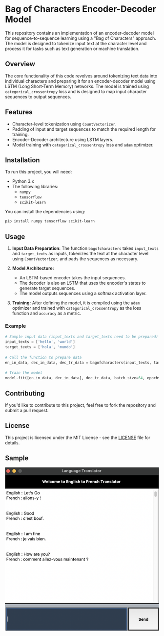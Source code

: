 
# Bag of Characters Encoder-Decoder Model

This repository contains an implementation of an encoder-decoder model for sequence-to-sequence learning using a "Bag of Characters" approach. The model is designed to tokenize input text at the character level and process it for tasks such as text generation or machine translation.

## Overview

The core functionality of this code revolves around tokenizing text data into individual characters and preparing it for an encoder-decoder model using LSTM (Long Short-Term Memory) networks. The model is trained using `categorical_crossentropy` loss and is designed to map input character sequences to output sequences.

## Features

- Character-level tokenization using `CountVectorizer`.
- Padding of input and target sequences to match the required length for training.
- Encoder-Decoder architecture using LSTM layers.
- Model training with `categorical_crossentropy` loss and `adam` optimizer.

## Installation

To run this project, you will need:

- Python 3.x
- The following libraries:
  - `numpy`
  - `tensorflow`
  - `scikit-learn`

You can install the dependencies using:

```bash
pip install numpy tensorflow scikit-learn
```

## Usage

1. **Input Data Preparation:**
   The function `bagofcharacters` takes `input_texts` and `target_texts` as inputs, tokenizes the text at the character level using `CountVectorizer`, and pads the sequences as necessary.

2. **Model Architecture:**
   - An LSTM-based encoder takes the input sequences.
   - The decoder is also an LSTM that uses the encoder's states to generate target sequences.
   - The model outputs sequences using a softmax activation layer.

3. **Training:**
   After defining the model, it is compiled using the `adam` optimizer and trained with `categorical_crossentropy` as the loss function and `accuracy` as a metric.

### Example

```python
# Sample input data (input_texts and target_texts need to be prepared)
input_texts = ['hello', 'world']
target_texts = ['hola', 'mundo']

# Call the function to prepare data
en_in_data, dec_in_data, dec_tr_data = bagofcharacters(input_texts, target_texts)

# Train the model
model.fit([en_in_data, dec_in_data], dec_tr_data, batch_size=64, epochs=100, validation_split=0.2)
```

## Contributing

If you'd like to contribute to this project, feel free to fork the repository and submit a pull request.

## License

This project is licensed under the MIT License - see the [LICENSE](LICENSE) file for details.

## Sample 

<p align="center">
  <img src="/sample.png" width="700" title="hover text">
</p>


